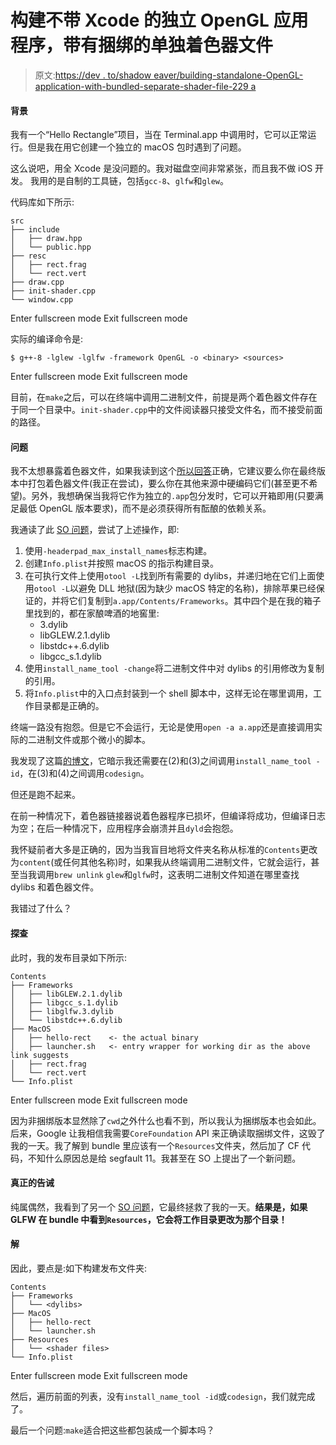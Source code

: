 # 构建不带 Xcode 的独立 OpenGL 应用程序，带有捆绑的单独着色器文件

> 原文:[https://dev . to/shadow eaver/building-standalone-OpenGL-application-with-bundled-separate-shader-file-229 a](https://dev.to/shadoweaver/building-standalone-opengl-application-without-xcode-with-bundled-separate-shader-file-229a)

#### 背景

我有一个“Hello Rectangle”项目，当在 Terminal.app 中调用时，它可以正常运行。但是我在用它创建一个独立的 macOS 包时遇到了问题。

这么说吧，用全 Xcode 是没问题的。我对磁盘空间非常紧张，而且我不做 iOS 开发。
我用的是自制的工具链，包括`gcc-8`、`glfw`和`glew`。

代码库如下所示:

```
src
├── include
│   ├── draw.hpp
│   └── public.hpp
├── resc
│   ├── rect.frag
│   └── rect.vert
├── draw.cpp
├── init-shader.cpp
└── window.cpp 
```

Enter fullscreen mode Exit fullscreen mode

实际的编译命令是:

```
$ g++-8 -lglew -lglfw -framework OpenGL -o <binary> <sources> 
```

Enter fullscreen mode Exit fullscreen mode

目前，在`make`之后，可以在终端中调用二进制文件，前提是两个着色器文件存在于同一个目录中。`init-shader.cpp`中的文件阅读器只接受文件名，而不接受前面的路径。

#### 问题

我不太想暴露着色器文件，如果我读到这个[所以回答](https://stackoverflow.com/a/20443864)正确，它建议要么你在最终版本中打包着色器文件(我正在尝试)，要么你在其他来源中硬编码它们(甚至更不希望)。另外，我想确保当我将它作为独立的`.app`包分发时，它可以开箱即用(只要满足最低 OpenGL 版本要求)，而不是必须获得所有酝酿的依赖关系。

我通读了此 [SO 问题](https://stackoverflow.com/questions/1596945/building-osx-app-bundle)，尝试了上述操作，即:

1.  使用`-headerpad_max_install_names`标志构建。
2.  创建`Info.plist`并按照 macOS 的指示构建目录。
3.  在可执行文件上使用`otool -L`找到所有需要的 dylibs，并递归地在它们上面使用`otool -L`以避免 DLL 地狱(因为缺少 macOS 特定的名称)，排除苹果已经保证的，并将它们复制到`a.app/Contents/Frameworks`。其中四个是在我的箱子里找到的，都在家酿啤酒的地窖里:
    *   3.dylib
    *   libGLEW.2.1.dylib
    *   libstdc++.6.dylib
    *   libgcc_s.1.dylib
4.  使用`install_name_tool -change`将二进制文件中对 dylibs 的引用修改为复制的引用。
5.  将`Info.plist`中的入口点封装到一个 shell 脚本中，这样无论在哪里调用，工作目录都是正确的。

终端一路没有抱怨。但是它不会运行，无论是使用`open -a a.app`还是直接调用实际的二进制文件或那个微小的脚本。

我发现了这篇[的博文](http://seaneshbaugh.com/posts/creating-an-opengl-4-1-program-with-glew-and-glfw-in-xcode)，它暗示我还需要在(2)和(3)之间调用`install_name_tool -id`，在(3)和(4)之间调用`codesign`。

但还是跑不起来。

在前一种情况下，着色器链接器说着色器程序已损坏，但编译将成功，但编译日志为空；在后一种情况下，应用程序会崩溃并且`dyld`会抱怨。

我怀疑前者大多是正确的，因为当我盲目地将文件夹名称从标准的`Contents`更改为`content`(或任何其他名称)时，如果我从终端调用二进制文件，它就会运行，甚至当我调用`brew unlink` `glew`和`glfw`时，这表明二进制文件知道在哪里查找 dylibs 和着色器文件。

我错过了什么？

#### 探查

此时，我的发布目录如下所示:

```
Contents
├── Frameworks
│   ├── libGLEW.2.1.dylib
│   ├── libgcc_s.1.dylib
│   ├── libglfw.3.dylib
│   └── libstdc++.6.dylib
├── MacOS
│   ├── hello-rect    <- the actual binary
│   ├── launcher.sh   <- entry wrapper for working dir as the above link suggests
│   ├── rect.frag
│   └── rect.vert
└── Info.plist 
```

Enter fullscreen mode Exit fullscreen mode

因为非捆绑版本显然除了`cwd`之外什么也看不到，所以我认为捆绑版本也会如此。后来，Google 让我相信我需要`CoreFoundation` API 来正确读取捆绑文件，这毁了我的一天。我了解到 bundle 里应该有一个`Resources`文件夹，然后加了 CF 代码，不知什么原因总是给 segfault 11。我甚至在 SO 上提出了一个新问题。

#### 真正的告诫

纯属偶然，我看到了另一个 [SO 问题](https://stackoverflow.com/questions/17001488/osx-bundle-throwing-exception-only-when-app-in-macos-folder-and-resources-in-res)，它最终拯救了我的一天。**结果是，如果 GLFW 在 bundle 中看到`Resources`，它会将工作目录更改为那个目录！**

#### 解

因此，要点是:如下构建发布文件夹:

```
Contents
├── Frameworks
│   └── <dylibs>
├── MacOS
│   ├── hello-rect
│   └── launcher.sh
├── Resources
│   └── <shader files>
└── Info.plist 
```

Enter fullscreen mode Exit fullscreen mode

然后，遍历前面的列表，没有`install_name_tool -id`或`codesign`，我们就完成了。

最后一个问题:`make`适合把这些都包装成一个脚本吗？